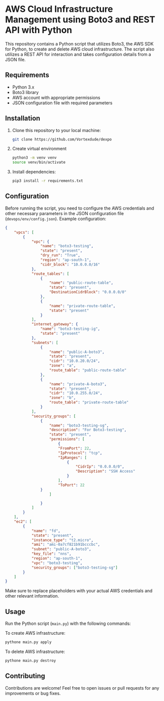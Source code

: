 # AWS Cloud Infrastructure Management using Boto3 and REST API with Python

This repository contains a Python script that utilizes Boto3, the AWS SDK for Python, to create and delete AWS cloud infrastructure. The script also utilizes a REST API for interaction and takes configuration details from a JSON file.

## Requirements

- Python 3.x
- Boto3 library
- AWS account with appropriate permissions
- JSON configuration file with required parameters

## Installation

1. Clone this repository to your local machine:

    ```bash
    git clone https://github.com/Vortexdude/dexpo
    ```

2. Create virtual environment
    ``` bash
   python3 -m venv venv
   source venv/bin/activate
   ```

3. Install dependencies:

    ```bash
    pip3 install -r requirements.txt 
    ```

## Configuration

Before running the script, you need to configure the AWS credentials and other necessary parameters in the JSON configuration file (`devops/env/config.json`). Example configuration:

```json
{
    "vpcs": [
        {
            "vpc": {
                "name": "boto3-testing",
                "state": "present",
                "dry_run": "True",
                "region": "ap-south-1",
                "cidr_block": "10.0.0.0/16"
            },
            "route_tables": [
                {
                    "name": "public-route-table",
                    "state": "present",
                    "DestinationCidrBlock": "0.0.0.0/0"
                },
                {
                    "name": "private-route-table",
                    "state": "present"
                }
            ],
            "internet_gateway": {
                "name": "boto3-testing-ig",
                "state": "present"
            },
            "subnets": [
                {
                    "name": "public-A-boto3",
                    "state": "present",
                    "cidr": "10.0.20.0/24",
                    "zone": "a",
                    "route_table": "public-route-table"
                },
                {
                    "name": "private-A-boto3",
                    "state": "present",
                    "cidr": "10.0.255.0/24",
                    "zone": "b",
                    "route_table": "private-route-table"
                }
            ],
            "security_groups": [
                {
                    "name": "boto3-testing-sg",
                    "description": "For Boto3-testing",
                    "state": "present",
                    "permissions": [
                        {
                        "FromPort": 22,
                        "IpProtocol": "tcp",
                        "IpRanges": [
                            {
                                "CidrIp": "0.0.0.0/0",
                                "Description": "SSH Access"
                            }
                        ],
                        "ToPort": 22
                }
                    ]

                }
            ]
        }
    ],
    "ec2": [
        {
            "name": "fd",
            "state": "present",
            "instance_type": "t2.micro",
            "ami": "ami-0a7cf821b91bcccbc",
            "subnet": "public-A-boto3",
            "key_file": "nns",
            "region": "ap-south-1",
            "vpc": "boto3-testing",
            "security_groups": ["boto3-testing-sg"]
        }
    ]
}
```

Make sure to replace placeholders with your actual AWS credentials and other relevant information.

## Usage

Run the Python script (`main.py`) with the following commands:

To create AWS infrastructure:

```bash
pythone main.py apply
```

To delete AWS infrastructure:

```bash
pythone main.py destroy
```

## Contributing

Contributions are welcome! Feel free to open issues or pull requests for any improvements or bug fixes.
